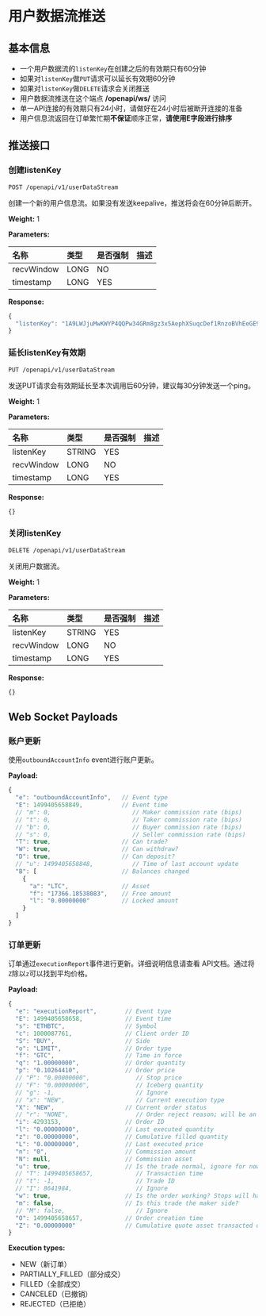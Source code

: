 # 用户数据流推送

## 基本信息

* 一个用户数据流的`listenKey`在创建之后的有效期只有60分钟
* 如果对`listenKey`做`PUT`请求可以延长有效期60分钟 
* 如果对`listenKey`做`DELETE`请求会关闭推送
* 用户数据流推送在这个端点 **/openapi/ws/** 访问
* 单一API连接的有效期只有24小时，请做好在24小时后被断开连接的准备
* 用户信息流返回在订单繁忙期**不保证**顺序正常，**请使用E字段进行排序**

## 推送接口

### 创建listenKey

```text
POST /openapi/v1/userDataStream
```

创建一个新的用户信息流。如果没有发送keepalive，推送将会在60分钟后断开。

**Weight:** 1

**Parameters:**

| 名称 | 类型 | 是否强制 | 描述 |
| :--- | :--- | :--- | :--- |
| recvWindow | LONG | NO |  |
| timestamp | LONG | YES |  |

**Response:**

```javascript
{
  "listenKey": "1A9LWJjuMwKWYP4QQPw34GRm8gz3x5AephXSuqcDef1RnzoBVhEeGE963CoS1Sgj"
}
```

### 延长listenKey有效期

```text
PUT /openapi/v1/userDataStream
```

发送PUT请求会有效期延长至本次调用后60分钟，建议每30分钟发送一个ping。

**Weight:** 1

**Parameters:**

| 名称 | 类型 | 是否强制 | 描述 |
| :--- | :--- | :--- | :--- |
| listenKey | STRING | YES |  |
| recvWindow | LONG | NO |  |
| timestamp | LONG | YES |  |

**Response:**

```javascript
{}
```

### 关闭listenKey

```text
DELETE /openapi/v1/userDataStream
```

关闭用户数据流。

**Weight:** 1

**Parameters:**

| 名称 | 类型 | 是否强制 | 描述 |
| :--- | :--- | :--- | :--- |
| listenKey | STRING | YES |  |
| recvWindow | LONG | NO |  |
| timestamp | LONG | YES |  |

**Response:**

```javascript
{}
```

## Web Socket Payloads

### 账户更新

使用`outboundAccountInfo` event进行账户更新。

**Payload:**

```javascript
{
  "e": "outboundAccountInfo",   // Event type
  "E": 1499405658849,           // Event time
  // "m": 0,                       // Maker commission rate (bips)
  // "t": 0,                       // Taker commission rate (bips)
  // "b": 0,                       // Buyer commission rate (bips)
  // "s": 0,                       // Seller commission rate (bips)
  "T": true,                    // Can trade?
  "W": true,                    // Can withdraw?
  "D": true,                    // Can deposit?
  // "u": 1499405658848,           // Time of last account update
  "B": [                        // Balances changed
    {
      "a": "LTC",               // Asset
      "f": "17366.18538083",    // Free amount
      "l": "0.00000000"         // Locked amount
    }
  ]
}
```

### 订单更新

订单通过`executionReport`事件进行更新。详细说明信息请查看 API文档。通过将`Z`除以`z`可以找到平均价格。

**Payload:**

```javascript
{
  "e": "executionReport",        // Event type
  "E": 1499405658658,            // Event time
  "s": "ETHBTC",                 // Symbol
  "c": 1000087761,               // Client order ID
  "S": "BUY",                    // Side
  "o": "LIMIT",                  // Order type
  "f": "GTC",                    // Time in force
  "q": "1.00000000",             // Order quantity
  "p": "0.10264410",             // Order price
  // "P": "0.00000000",             // Stop price
  // "F": "0.00000000",             // Iceberg quantity
  // "g": -1,                       // Ignore
  // "x": "NEW",                    // Current execution type
  "X": "NEW",                    // Current order status
  // "r": "NONE",                   // Order reject reason; will be an error code.
  "i": 4293153,                  // Order ID
  "l": "0.00000000",             // Last executed quantity
  "z": "0.00000000",             // Cumulative filled quantity
  "L": "0.00000000",             // Last executed price
  "n": "0",                      // Commission amount
  "N": null,                     // Commission asset
  "u": true,                     // Is the trade normal, ignore for now
  // "T": 1499405658657,            // Transaction time
  // "t": -1,                       // Trade ID
  // "I": 8641984,                  // Ignore
  "w": true,                     // Is the order working? Stops will have
  "m": false,                    // Is this trade the maker side?
  // "M": false,                    // Ignore
  "O": 1499405658657,            // Order creation time
  "Z": "0.00000000"              // Cumulative quote asset transacted quantity
}
```

**Execution types:**

* NEW（新订单）
* PARTIALLY_FILLED（部分成交）
* FILLED（全部成交）
* CANCELED（已撤销）
* REJECTED（已拒绝）

